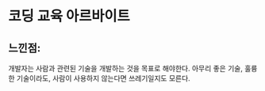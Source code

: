 # 코딩 교육 아르바이트

## 느낀점:
개발자는 사람과 관련된 기술을 개발하는 것을 목표로 해야한다. 아무리 좋은 기술,
훌륭한 기술이라도, 사람이 사용하지 않는다면 쓰레기일지도 모른다.
